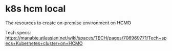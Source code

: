 # k8s hcm local
The resources to create on-premise environment on HCMO

Tech specs:
https://manabie.atlassian.net/wiki/spaces/TECH/pages/706969771/Tech+specs+Kubernetes+cluster+on+HCMO